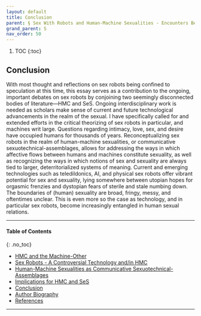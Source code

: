 ```yaml
---
layout: default
title: Conclusion 
parent: § Sex With Robots and Human-Machine Sexualities - Encounters Between Human-Machine Communication and Sexuality Studies 
grand_parent: S
nav_order: 50 
---
```

<style>
.dont-break-out {
  /* These are technically the same, but use both */
  overflow-wrap: break-word;
  word-wrap: break-word;

     -ms-word-break: break-all;
  /* This is the dangerous one in WebKit, as it breaks things wherever */
  word-break: break-all;
  /* Instead use this non-standard one: */
  word-break: break-word;
}

.youtube-container {
    position: relative;
    width: 100%;
    height: 0;
    padding-bottom: 56.25%;
}
.youtube-video {
    position: absolute;
    top: 0;
    left: 0;
    width: 100%;
    height: 100%;
}

</style>

<div class="dont-break-out" markdown="1">

1. TOC
{:toc}

## Conclusion
With most thought and reflections on sex robots being confined to speculation at this time, this essay serves as a contribution to the ongoing, important debates on sex robots by conjoining two seemingly disconnected bodies of literature—HMC and SeS. Ongoing interdisciplinary work is needed as scholars make sense of current and future technological advancements in the realm of the sexual. I have specifically called for and extended efforts in the critical theorizing of sex robots in particular, and machines writ large. Questions regarding intimacy, love, sex, and desire have occupied humans for thousands of years. Reconceptualizing sex robots in the realm of human-machine sexualities, or communicative sexuotechnical-assemblages, allows for addressing the ways in which affective flows between humans and machines constitute sexuality, as well as recognizing the ways in which notions of sex and sexuality are always tied to larger, deterritorialized systems of meaning. Current and emerging technologies such as teledildonics, AI, and physical sex robots offer vibrant potential for sex and sexuality, lying somewhere between utopian hopes for orgasmic frenzies and dystopian fears of sterile and stale numbing down. The boundaries of (human) sexuality are broad, fringy, messy, and oftentimes unclear. This is even more so the case as technology, and in particular sex robots, become increasingly entangled in human sexual relations.

***

#### Table of Contents
{: .no_toc}

<ul><li> <a href="/docs/S/Sex-With-Robots-and-Human-Machine-Sexualities-Encounters-Between-Human-Machine-Communication-and-Sexuality-Studies-1/">HMC and the Machine-Other</a></li><li> <a href="/docs/S/Sex-With-Robots-and-Human-Machine-Sexualities-Encounters-Between-Human-Machine-Communication-and-Sexuality-Studies-2/">Sex Robots - A Controversial Technology and/in HMC</a></li><li> <a href="/docs/S/Sex-With-Robots-and-Human-Machine-Sexualities-Encounters-Between-Human-Machine-Communication-and-Sexuality-Studies-3/">Human-Machine Sexualities as Communicative Sexuotechnical-Assemblages</a></li><li> <a href="/docs/S/Sex-With-Robots-and-Human-Machine-Sexualities-Encounters-Between-Human-Machine-Communication-and-Sexuality-Studies-4/">Implications for HMC and SeS</a></li><li> <a href="/docs/S/Sex-With-Robots-and-Human-Machine-Sexualities-Encounters-Between-Human-Machine-Communication-and-Sexuality-Studies-5/">Conclusion</a></li><li> <a href="/docs/S/Sex-With-Robots-and-Human-Machine-Sexualities-Encounters-Between-Human-Machine-Communication-and-Sexuality-Studies-6/">Author Biography</a></li><li> <a href="/docs/S/Sex-With-Robots-and-Human-Machine-Sexualities-Encounters-Between-Human-Machine-Communication-and-Sexuality-Studies-7/">References</a></li></ul>

***

</div>
